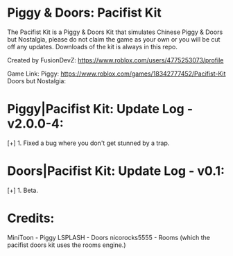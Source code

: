 # Piggy & Doors: Pacifist Kit
The Pacifist Kit is a Piggy & Doors Kit that simulates Chinese Piggy & Doors but Nostalgia, please do not claim the game as your own or you will be cut off any updates.
Downloads of the kit is always in this repo.

Created by FusionDevZ: https://www.roblox.com/users/4775253073/profile

Game Link: 
Piggy: https://www.roblox.com/games/18342777452/Pacifist-Kit
Doors but Nostalgia: 

# Piggy|Pacifist Kit: Update Log - v2.0.0-4:
[+] 1. Fixed a bug where you don't get stunned by a trap.

# Doors|Pacifist Kit: Update Log - v0.1:
[+] 1. Beta.

# Credits:
MiniToon - Piggy
LSPLASH - Doors
nicorocks5555 - Rooms (which the pacifist doors kit uses the rooms engine.)
